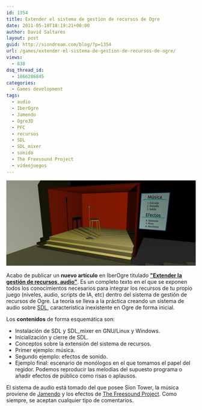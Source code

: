 ```yaml
---
id: 1354
title: Extender el sistema de gestión de recursos de Ogre
date: 2011-05-10T18:19:21+00:00
author: David Saltares
layout: post
guid: http://siondream.com/blog/?p=1354
url: /games/extender-el-sistema-de-gestion-de-recursos-de-ogre/
views:
  - 838
dsq_thread_id:
  - 1866286845
categories:
  - Games development
tags:
  - audio
  - IberOgre
  - Jamendo
  - Ogre3D
  - PFC
  - recursos
  - SDL
  - SDL_mixer
  - sonido
  - The Freesound Project
  - videojuegos
---
```


![extender-recursos-iberogre.jpg](/img/wp/extender-recursos-iberogre.jpg)

Acabo de publicar un **nuevo artículo** en IberOgre titulado **["Extender la gestión de recursos, audio"](http://osl2.uca.es/iberogre/index.php/Extender_la_gesti%C3%B3n_de_recursos,_audio)**. Es un completo texto en el que se exponen todos los conocimientos necesarios para integrar los recursos de tu propio juego (niveles, audio, scripts de IA, etc) dentro del sistema de gestión de recursos de Ogre. La teoría se lleva a la práctica creando un sistema de audio sobre [SDL](http://www.libsdl.org/), característica inexistente en Ogre de forma inicial.

Los **contenidos** de forma esquemática son:

*   Instalación de SDL y SDL_mixer en GNU/Linux y Windows.
*   Inicialización y cierre de SDL.
*   Conceptos sobre la extensión del sistema de recursos.
*   Primer ejemplo: música.
*   Segundo ejemplo: efectos de sonido.
*   Ejemplo final: escenario de monólogos en el que tomamos el papel del regidor. Podemos reproducir las melodías del supuesto programa o añadir efectos de público como risas o aplausos.

El sistema de audio está tomado del que posee Sion Tower, la música proviene de [Jamendo](http://www.jamendo.com/es/album/41851) y los efectos de [The Freesound Project](http://www.freesound.org/index.php). Como siempre, se aceptan cualquier tipo de comentarios.